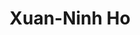 ---
title: Xuan-Ninh Ho
first_name: Xuan-Ninh
last_name: Ho

superuser: false

role:  Security Engineer (Zalora Group)/Vulnerability Researcher (QSEC)

organizations:
  - name: Zalora Group
    url: https://corporate.zalora.com/
  - name: QSEC
    url: https://www.qsec.com.au/

education:
  courses:
    - course: Bachelor Information Security
      institution: University of Information Technology (VNUHCM-UIT)

highlight_name: false

user_groups:
  - Alumni
---